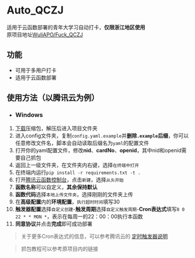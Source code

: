 # Auto_QCZJ
适用于云函数部署的青年大学习自动打卡，**仅限浙江地区使用**  
原项目地址[WuliAPO/Fuck_QCZJ](https://github.com/WuliAPO/Fuck_QCZJ)

## 功能
* 可用于多用户打卡
* 适用于云函数部署

## 使用方法（以腾讯云为例）
* ### Windows
1. [下载](https://github.com/ChiyukiRuon/Auto_QCZJ/archive/refs/heads/main.zip)压缩包，解压后进入项目文件夹
2. 进入config文件夹，复制`config.yaml.example`并**删除`.example`后缀**，你可以任意修改文件名，脚本会自动读取后缀名为`yaml`的配置文件
3. 打开你的yaml配置文件，修改**nid**、**cardNo**、**openid**，其中nid和openid需要自己抓包
4. 返回上一级文件夹，在文件夹内右键，选择`在终端中打开`
5. 在终端内运行`pip install -r requirements.txt -t .`
6. 打开[腾讯云函数控制台](https://console.cloud.tencent.com/scf)，点击`新建`，选择`从头开始`
7. **函数名称**可以自定义，**其余保持默认**
8. **函数代码**选择`本地上传文件夹`，选择刚刚的文件夹上传
9. 在**高级配置**内的**环境配置**，`执行超时时间`填写30
10. **触发器配置**选择`自定义创建`-**触发周期**选择`自定义触发周期`-**Cron表达式**填写`0 0 22 * * MON *`，表示在每周一的22：00：00执行本函数
11. **同意协议**并点击**完成**即可成功部署
> 关于更多Cron表达式的信息，可以参考腾讯云的 [定时触发器说明](https://cloud.tencent.com/document/product/583/9708)  

> 抓包教程可以参考原项目内的链接

